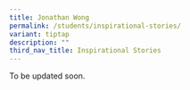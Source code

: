 ```yaml
---
title: Jonathan Wong
permalink: /students/inspirational-stories/
variant: tiptap
description: ""
third_nav_title: Inspirational Stories
---
```

<p>To be updated soon.</p>